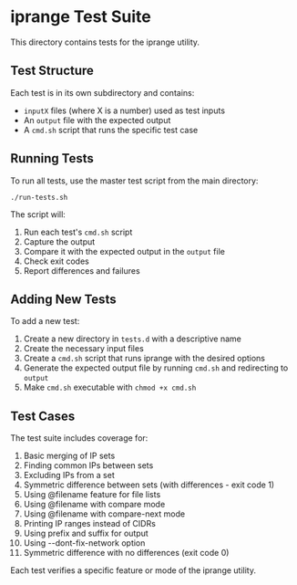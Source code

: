 # iprange Test Suite

This directory contains tests for the iprange utility.

## Test Structure

Each test is in its own subdirectory and contains:

- `inputX` files (where X is a number) used as test inputs
- An `output` file with the expected output
- A `cmd.sh` script that runs the specific test case

## Running Tests

To run all tests, use the master test script from the main directory:

```
./run-tests.sh
```

The script will:
1. Run each test's `cmd.sh` script
2. Capture the output
3. Compare it with the expected output in the `output` file
4. Check exit codes
5. Report differences and failures

## Adding New Tests

To add a new test:

1. Create a new directory in `tests.d` with a descriptive name
2. Create the necessary input files
3. Create a `cmd.sh` script that runs iprange with the desired options
4. Generate the expected output file by running `cmd.sh` and redirecting to `output`
5. Make `cmd.sh` executable with `chmod +x cmd.sh`

## Test Cases

The test suite includes coverage for:

01. Basic merging of IP sets
02. Finding common IPs between sets
03. Excluding IPs from a set
04. Symmetric difference between sets (with differences - exit code 1)
05. Using @filename feature for file lists
06. Using @filename with compare mode
07. Using @filename with compare-next mode
08. Printing IP ranges instead of CIDRs
09. Using prefix and suffix for output
10. Using --dont-fix-network option
11. Symmetric difference with no differences (exit code 0)

Each test verifies a specific feature or mode of the iprange utility.